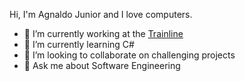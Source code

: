 Hi, I'm Agnaldo Junior and I love computers.

- 🔭 I’m currently working at the [Trainline](https://www.thetrainline.com/)
- 🌱 I’m currently learning C#
- 👯 I’m looking to collaborate on challenging projects
- 💬 Ask me about Software Engineering

<!--
**ajnior/ajnior** is a ✨ _special_ ✨ repository because its `README.md` (this file) appears on your GitHub profile.

Here are some ideas to get you started:

- 🔭 I’m currently working on ...
- 🌱 I’m currently learning ...
- 👯 I’m looking to collaborate on ...
- 🤔 I’m looking for help with ...
- 💬 Ask me about ...
- 📫 How to reach me: ...
- 😄 Pronouns: ...
- ⚡ Fun fact: ...
-->
